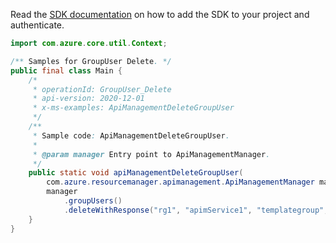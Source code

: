 Read the [SDK documentation](https://github.com/Azure/azure-sdk-for-java/blob/azure-resourcemanager-apimanagement_1.0.0-beta.2/sdk/apimanagement/azure-resourcemanager-apimanagement/README.md) on how to add the SDK to your project and authenticate.

```java
import com.azure.core.util.Context;

/** Samples for GroupUser Delete. */
public final class Main {
    /*
     * operationId: GroupUser_Delete
     * api-version: 2020-12-01
     * x-ms-examples: ApiManagementDeleteGroupUser
     */
    /**
     * Sample code: ApiManagementDeleteGroupUser.
     *
     * @param manager Entry point to ApiManagementManager.
     */
    public static void apiManagementDeleteGroupUser(
        com.azure.resourcemanager.apimanagement.ApiManagementManager manager) {
        manager
            .groupUsers()
            .deleteWithResponse("rg1", "apimService1", "templategroup", "59307d350af58404d8a26300", Context.NONE);
    }
}
```
